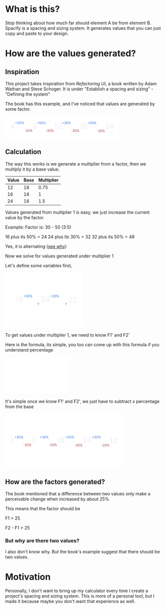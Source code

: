 # What is this?

Stop thinking about how much far should element A be from element B. Spacify is a spacing and sizing system. It generates values that you can just copy and paste to your design.

# How are the values generated?

## Inspiration

This project takes inspiration from _Refactoring UI_, a book written by Adam Wathan and Steve Schoger. It is under "Establish a spacing and sizing" - "Defining the system"

The book has this example, and I've noticed that values are generated by some factor.

![Alt text](docs/observation.png "observation")

## Calculation

The way this works is we generate a multiplier from a factor, then we multiply it by a base value.

| Value | Base | Multiplier |
| :---- | ---- | :--------- |
| 12    | 16   | 0.75       |
| 16    | 16   | 1          |
| 24    | 16   | 1.5        |

Values generated from multiplier 1 is easy, we just increase the current value by the factor.

Example:
Factor is: 30 - 50 (3:5)

16 plus its 50% = 24
24 plus its 30% = 32
32 plus its 50% = 48

Yes, it is alternating ([see why](https://github.com/dotRarufu/spacify?tab=readme-ov-file#but-why-are-there-two-values "SPOILER: I don't know why"))

Now we solve for values generated under multiplier 1

Let's define some variables first,

![](docs/variables.png)

To get values under multiplier 1, we need to know F1' and F2'

Here is the formula, its simple, you too can come up with this formula if you understand percentage

![](docs/formula.png)

It's simple once we know F1' and F2', we just have to subtract x percentage from the base

![](docs/known-values.png)

## How are the factors generated?

The book mentioned that a difference between two values only make a perceivable change when increased by about 25%

This means that the factor should be

F1 > 25

F2 - F1 > 25

### But why are there two values?

I also don't know why. But the book's example suggest that there should be two values.

# Motivation

Personally, I don't want to bring up my calculator every time I create a project's spacing and sizing system. This is more of a personal tool, but I made it because maybe you don't want that experience as well.
